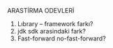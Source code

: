   ARASTİRMA ODEVLERİ
 1) Lıbrary – framework farkı?
 2) jdk sdk arasindaki fark?
 3) Fast-forward no-fast-forward?

